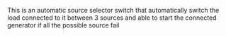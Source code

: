 This is an automatic source selector switch
that automatically switch the load connected to it between 3 sources and able to start the 
connected generator if all the possible source fail
